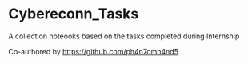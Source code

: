 # Cybereconn_Tasks
A collection noteooks based on the tasks completed during Internship


Co-authored by https://github.com/ph4n7omh4nd5
